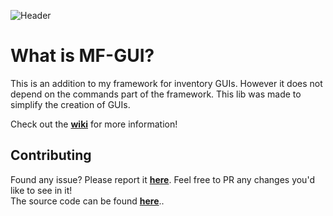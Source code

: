 ![Header](http://mattstudios.me/images/mfthread.png)
# What is MF-GUI?
This is an addition to my framework for inventory GUIs.
However it does not depend on the commands part of the framework.
This lib was made to simplify the creation of GUIs.

Check out the [**wiki**](https://mf.mattstudios.me/gui) for more information!

## Contributing

Found any issue? Please report it [**here**](https://github.com/ipsk/MF-GUI/issues). 
Feel free to PR any changes you'd like to see in it!  
The source code can be found [**here**](https://github.com/ipsk/MF-GUI)..